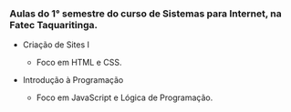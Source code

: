 ### Aulas do 1° semestre do curso de Sistemas para Internet, na Fatec Taquaritinga.

* Criação de Sites I
  * Foco em  HTML e CSS.

* Introdução à Programação
  * Foco em JavaScript e Lógica de Programação.
